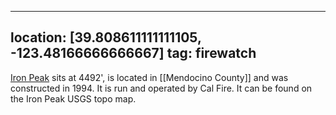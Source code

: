 
---
location: [39.808611111111105, -123.48166666666667]
tag: firewatch
---

[Iron Peak](http://www.peakbagging.com/CALookoutPhotos/IronPeak.html) sits at 4492', is located in [[Mendocino County]] and was constructed in 1994. It is run and operated by Cal Fire. It can be found on the Iron Peak USGS topo map.
